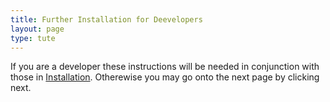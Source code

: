 ```yaml
---
title: Further Installation for Deevelopers
layout: page
type: tute
---
```


If you are a developer these instructions will be needed in conjunction with those in [Installation](installation). Otherewise you may go onto the next page by clicking next.
<!--finding hostname-->
<!--creating user with found ip address-->